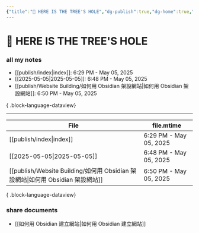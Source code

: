 ```yaml
---
{"title":"🌲 HERE IS THE TREE'S HOLE","dg-publish":true,"dg-home":true,"tags":["DigitalGarden","obsidian","self_learing","website_design","gardenEntry"],"permalink":"/publish/index/","dgPassFrontmatter":true,"noteIcon":"","created":"2025-05-04T16:52:57.499+08:00","updated":"2025-05-05T18:29:36.456+08:00"}
---
```


# 🌲 HERE IS THE TREE'S HOLE
### all my notes
- [[publish/index\|index]]: 6:29 PM - May 05, 2025
- [[2025-05-05\|2025-05-05]]: 6:48 PM - May 05, 2025
- [[publish/Website Building/如何用 Obsidian 架設網站\|如何用 Obsidian 架設網站]]: 6:50 PM - May 05, 2025

{ .block-language-dataview}


---




| File                                                                 | file.mtime             |
| -------------------------------------------------------------------- | ---------------------- |
| [[publish/index\|index]]                                          | 6:29 PM - May 05, 2025 |
| [[2025-05-05\|2025-05-05]]                                        | 6:48 PM - May 05, 2025 |
| [[publish/Website Building/如何用 Obsidian 架設網站\|如何用 Obsidian 架設網站]] | 6:50 PM - May 05, 2025 |

{ .block-language-dataview}
### share documents
- [[如何用 Obsidian 建立網站\|如何用 Obsidian 建立網站]]


